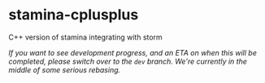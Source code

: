 # stamina-cplusplus
C++ version of stamina integrating with storm

*If you want to see development progress, and an ETA on when this will be completed, please switch over to the `dev` branch. We're currently in the middle of some serious rebasing.*
